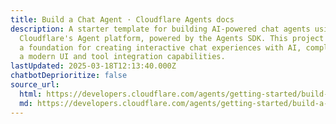 ```yaml
---
title: Build a Chat Agent · Cloudflare Agents docs
description: A starter template for building AI-powered chat agents using
  Cloudflare's Agent platform, powered by the Agents SDK. This project provides
  a foundation for creating interactive chat experiences with AI, complete with
  a modern UI and tool integration capabilities.
lastUpdated: 2025-03-18T12:13:40.000Z
chatbotDeprioritize: false
source_url:
  html: https://developers.cloudflare.com/agents/getting-started/build-a-chat-agent/
  md: https://developers.cloudflare.com/agents/getting-started/build-a-chat-agent/index.md
---
```


